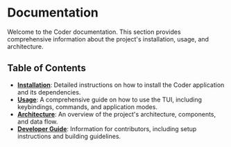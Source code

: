 # Documentation

Welcome to the Coder documentation. This section provides comprehensive information about the project's installation, usage, and architecture.

## Table of Contents

-   **[Installation](./Installation/README.md)**: Detailed instructions on how to install the Coder application and its dependencies.
-   **[Usage](./Usage/README.md)**: A comprehensive guide on how to use the TUI, including keybindings, commands, and application modes.
-   **[Architecture](./Architecture/README.md)**: An overview of the project's architecture, components, and data flow.
-   **[Developer Guide](./Develop/README.md)**: Information for contributors, including setup instructions and building guidelines.
